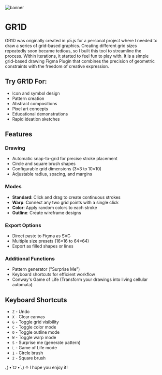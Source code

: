 ![banner](https://github.com/user-attachments/assets/cd683305-d8e4-4ff5-9daa-98f0279348a7)

# GR1D

GR1D was originally created in p5.js for a personal project where I needed to draw a series of grid-based graphics. Creating different grid sizes repeatedly soon became tedious, so I built this tool to streamline the process. Within iterations, it started to feel fun to play with. It is a simple grid-based drawing Figma Plugin that combines the precision of geometric constraints with the freedom of creative expression.

## Try GR1D For:
- Icon and symbol design
- Pattern creation
- Abstract compositions
- Pixel art concepts
- Educational demonstrations
- Rapid ideation sketches

## Features

### Drawing
- Automatic snap-to-grid for precise stroke placement
- Circle and square brush shapes
- Configurable grid dimensions (3×3 to 10×10)
- Adjustable radius, spacing, and margins

### Modes
- **Standard**: Click and drag to create continuous strokes
- **Warp**: Connect any two grid points with a single click
- **Color**: Apply random colors to each stroke
- **Outline**: Create wireframe designs

### Export Options
- Direct paste to Figma as SVG
- Multiple size presets (16×16 to 64×64)
- Export as filled shapes or lines

### Additional Functions
- Pattern generator ("Surprise Me")
- Keyboard shortcuts for efficient workflow
- Conway's Game of Life (Transform your drawings into living cellular automata)

## Keyboard Shortcuts
- `Z` - Undo
- `X` - Clear canvas
- `G` - Toggle grid visibility
- `C` - Toggle color mode
- `O` - Toggle outline mode
- `W` - Toggle warp mode
- `S` - Surprise me (generate pattern)
- `L` - Game of Life mode
- `1` - Circle brush
- `2` - Square brush

৻( •̀ ᗜ •́ ৻) ✧ I hope you enjoy it!
